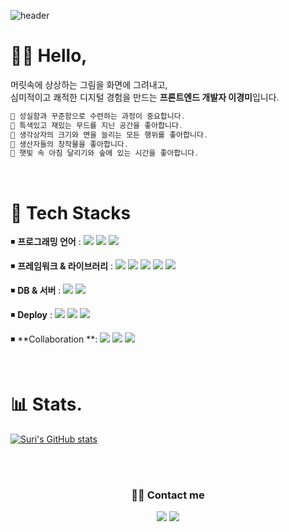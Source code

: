 ![header](https://capsule-render.vercel.app/api?type=waving&color=gradient&height=125&section=header&text=SURI&fontSize=50&animation=fadein)

# 👩‍💻 Hello,
머릿속에 상상하는 그림을 화면에 그려내고,<br> 
심미적이고 쾌적한 디지털 경험을 만드는 **프론트엔드 개발자 이경미**입니다.

```js
💭 성실함과 꾸준함으로 수련하는 과정이 중요합니다.
💭 특색있고 재밌는 무드를 지닌 공간을 좋아합니다.
💭 생각상자의 크기와 면을 늘리는 모든 행위를 좋아합니다.
💭 생산자들의 창작물을 좋아합니다.
💭 햇빛 속 아침 달리기와 숲에 있는 시간을 좋아합니다.
```
<br>

# 🧰 Tech Stacks

◾ **프로그래밍 언어** :  <img src="https://img.shields.io/badge/JavaScript-F7DF1E?style=flat-square&logo=JavaScript&logoColor=white"/></a>
<img src="https://img.shields.io/badge/HTML5-E34F26?style=flat-square&logo=HTML5&logoColor=white"/></a>
<img src="https://img.shields.io/badge/CSS3-1572B6?style=flat-square&logo=CSS3&logoColor=white"/></a>

◾ **프레임워크 & 라이브러리** :  <img src="https://img.shields.io/badge/React-61DAFB?style=flat-square&logo=React&logoColor=white"/></a>
<img src="https://img.shields.io/badge/Redux-764ABC?style=flat-square&logo=Redux&logoColor=white"/></a>
<img src="https://img.shields.io/badge/styled components-DB7093?style=flat-square&logo=styled-components&logoColor=white"/></a>
<img src="https://img.shields.io/badge/Tailwind CSS-06B6D4?style=flat-square&logo=Tailwind CSS&logoColor=white"/></a>
<img src="https://img.shields.io/badge/Axios-5A29E4?style=flat-square&logo=Axios&logoColor=white"/></a>


◾ **DB & 서버**  :  <img src="https://img.shields.io/badge/MySQL-4479A1?style=flat-square&logo=MySQL&logoColor=white"/></a>
<img src="https://img.shields.io/badge/Firebase-FFCA28?style=flat-square&logo=Firebase&logoColor=white"/></a>

◾ **Deploy**  : <img src="https://img.shields.io/badge/Amazon S3-569A31?style=flat-square&logo=Amazon S3&logoColor=white"/></a>
<img src="https://img.shields.io/badge/Vercel-000000?style=flat-square&logo=Vercel&logoColor=white"/></a>
<img src="https://img.shields.io/badge/Netlify-00C7B7?style=flat-square&logo=Netlify&logoColor=white"/></a>

◾ **Collaboration **:  <img src="https://img.shields.io/badge/Git-F05032?style=flat-square&logo=Git&logoColor=white"/></a>
<img src="https://img.shields.io/badge/Notion-000000?style=flat-square&logo=Notion&logoColor=white"/></a>
<img src="https://img.shields.io/badge/Figma-F24E1E?style=flat-square&logo=Figma&logoColor=white"/></a>

<br>

# 📊 Stats.

[![Suri's GitHub stats](https://github-readme-stats.vercel.app/api?username=Leekyeongmi&count_private=true&show_icons=true)](https://github.com/Leekyeongmi/github-readme-stats)

<br>
<br>



<h3 align="center">👋🏻 Contact me</h3>

<p align="center"><a href="https://velog.io/@starry3ones"><img src="https://img.shields.io/badge/Velog-20C997?style=flat-square&logo=Velog&logoColor=white&link=https://velog.io/@starry3ones"/></a> 
<a href="mailto:starry3ones@gmail.com"><img src="https://img.shields.io/badge/Gmail-EA4335?style=flat-square&logo=Gmail&logoColor=white&link=mailto:starry3ones@gmail.com"/></a>



